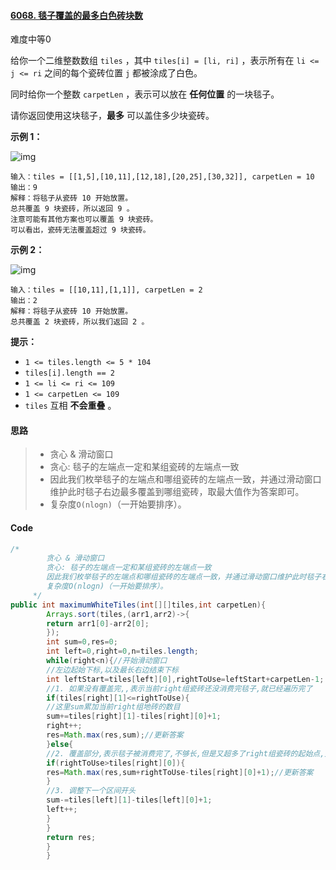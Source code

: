 #### [6068. 毯子覆盖的最多白色砖块数](https://leetcode.cn/problems/maximum-white-tiles-covered-by-a-carpet/)

难度中等0

给你一个二维整数数组 `tiles` ，其中 `tiles[i] = [li, ri]` ，表示所有在 `li <= j <= ri` 之间的每个瓷砖位置 `j` 都被涂成了白色。

同时给你一个整数 `carpetLen` ，表示可以放在 **任何位置** 的一块毯子。

请你返回使用这块毯子，**最多** 可以盖住多少块瓷砖。

**示例 1：**

![img](https://assets.leetcode.com/uploads/2022/03/25/example1drawio3.png)

```
输入：tiles = [[1,5],[10,11],[12,18],[20,25],[30,32]], carpetLen = 10
输出：9
解释：将毯子从瓷砖 10 开始放置。
总共覆盖 9 块瓷砖，所以返回 9 。
注意可能有其他方案也可以覆盖 9 块瓷砖。
可以看出，瓷砖无法覆盖超过 9 块瓷砖。
```

**示例 2：**

![img](https://assets.leetcode.com/uploads/2022/03/24/example2drawio.png)

```
输入：tiles = [[10,11],[1,1]], carpetLen = 2
输出：2
解释：将毯子从瓷砖 10 开始放置。
总共覆盖 2 块瓷砖，所以我们返回 2 。
```

**提示：**

- `1 <= tiles.length <= 5 * 104`
- `tiles[i].length == 2`
- `1 <= li <= ri <= 109`
- `1 <= carpetLen <= 109`
- `tiles` 互相 **不会重叠** 。

#### 思路

> - 贪心 & 滑动窗口
> - 贪心: 毯子的左端点一定和某组瓷砖的左端点一致
> - 因此我们枚举毯子的左端点和哪组瓷砖的左端点一致，并通过滑动窗口维护此时毯子右边最多覆盖到哪组瓷砖，取最大值作为答案即可。
> - 复杂度`O(nlogn)`（一开始要排序）。

#### Code

```java
/*
        贪心 & 滑动窗口
        贪心: 毯子的左端点一定和某组瓷砖的左端点一致
        因此我们枚举毯子的左端点和哪组瓷砖的左端点一致，并通过滑动窗口维护此时毯子右边最多覆盖到哪组瓷砖，取最大值作为答案即可。
        复杂度O(nlogn)（一开始要排序）。
     */
public int maximumWhiteTiles(int[][]tiles,int carpetLen){
        Arrays.sort(tiles,(arr1,arr2)->{
        return arr1[0]-arr2[0];
        });
        int sum=0,res=0;
        int left=0,right=0,n=tiles.length;
        while(right<n){//开始滑动窗口
        //左边起始下标,以及最长右边结束下标
        int leftStart=tiles[left][0],rightToUse=leftStart+carpetLen-1;
        //1. 如果没有覆盖完,,表示当前right组瓷砖还没消费完毯子,就已经遍历完了
        if(tiles[right][1]<=rightToUse){
        //这里sum累加当前right组地砖的数目
        sum+=tiles[right][1]-tiles[right][0]+1;
        right++;
        res=Math.max(res,sum);//更新答案
        }else{
        //2. 覆盖部分,表示毯子被消费完了,不够长,但是又超多了right组瓷砖的起始点,无法掩盖全部
        if(rightToUse>tiles[right][0]){
        res=Math.max(res,sum+rightToUse-tiles[right][0]+1);//更新答案
        }
        //3. 调整下一个区间开头
        sum-=tiles[left][1]-tiles[left][0]+1;
        left++;
        }
        }
        return res;
        }
        }
```
